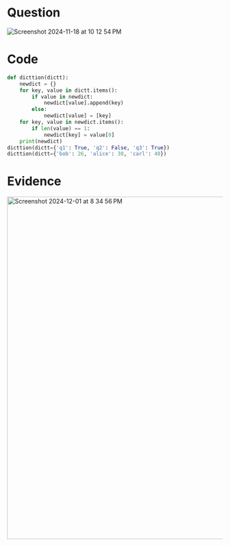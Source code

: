 # Question
![Screenshot 2024-11-18 at 10 12 54 PM](https://github.com/user-attachments/assets/799a9894-3175-464c-940d-1f67e23a0618)

# Code 
```.py
def dicttion(dictt):
    newdict = {}
    for key, value in dictt.items():
        if value in newdict:
            newdict[value].append(key)
        else:
            newdict[value] = [key]
    for key, value in newdict.items():
        if len(value) == 1:  
            newdict[key] = value[0]
    print(newdict)
dicttion(dictt={'q1': True, 'q2': False, 'q3': True})
dicttion(dictt={'bob': 26, 'alice': 30, 'carl': 40})
```

# Evidence

<img width="800" alt="Screenshot 2024-12-01 at 8 34 56 PM" src="https://github.com/user-attachments/assets/9f533e00-2d4f-4e2f-b840-3442a53af238">

